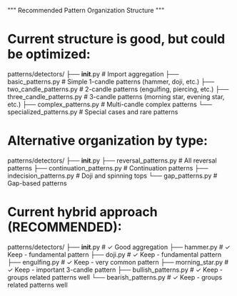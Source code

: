 """
Recommended Pattern Organization Structure
"""

# Current structure is good, but could be optimized:

patterns/detectors/
├── __init__.py                    # Import aggregation
├── basic_patterns.py              # Simple 1-candle patterns (hammer, doji, etc.)
├── two_candle_patterns.py         # 2-candle patterns (engulfing, piercing, etc.)
├── three_candle_patterns.py       # 3-candle patterns (morning star, evening star, etc.)
├── complex_patterns.py            # Multi-candle complex patterns
└── specialized_patterns.py        # Special cases and rare patterns

# Alternative organization by type:
patterns/detectors/
├── __init__.py
├── reversal_patterns.py           # All reversal patterns
├── continuation_patterns.py       # Continuation patterns
├── indecision_patterns.py         # Doji and spinning tops
└── gap_patterns.py                # Gap-based patterns

# Current hybrid approach (RECOMMENDED):
patterns/detectors/
├── __init__.py                    # ✓ Good aggregation
├── hammer.py                      # ✓ Keep - fundamental pattern
├── doji.py                        # ✓ Keep - fundamental pattern  
├── engulfing.py                   # ✓ Keep - very common pattern
├── morning_star.py                # ✓ Keep - important 3-candle pattern
├── bullish_patterns.py            # ✓ Keep - groups related patterns well
└── bearish_patterns.py            # ✓ Keep - groups related patterns well
